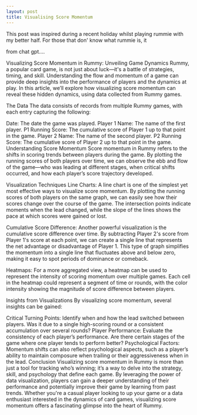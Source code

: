 ```yaml
---
layout: post
title: Visualising Score Momentum
---
```

This post was inspired during a recent holiday whilst playing rummie with my better half. For those that don' know what rummie is, it 

from chat gpt....

Visualizing Score Momentum in Rummy: Unveiling Game Dynamics
Rummy, a popular card game, is not just about luck—it's a battle of strategies, timing, and skill. Understanding the flow and momentum of a game can provide deep insights into the performance of players and the dynamics at play. In this article, we’ll explore how visualizing score momentum can reveal these hidden dynamics, using data collected from Rummy games.

The Data
The data consists of records from multiple Rummy games, with each entry capturing the following:

Date: The date the game was played.
Player 1 Name: The name of the first player.
P1 Running Score: The cumulative score of Player 1 up to that point in the game.
Player 2 Name: The name of the second player.
P2 Running Score: The cumulative score of Player 2 up to that point in the game.
Understanding Score Momentum
Score momentum in Rummy refers to the shifts in scoring trends between players during the game. By plotting the running scores of both players over time, we can observe the ebb and flow of the game—who was leading at different stages, when critical shifts occurred, and how each player’s score trajectory developed.

Visualization Techniques
Line Charts: A line chart is one of the simplest yet most effective ways to visualize score momentum. By plotting the running scores of both players on the same graph, we can easily see how their scores change over the course of the game. The intersection points indicate moments when the lead changed, while the slope of the lines shows the pace at which scores were gained or lost.

Cumulative Score Difference: Another powerful visualization is the cumulative score difference over time. By subtracting Player 2's score from Player 1's score at each point, we can create a single line that represents the net advantage or disadvantage of Player 1. This type of graph simplifies the momentum into a single line that fluctuates above and below zero, making it easy to spot periods of dominance or comeback.

Heatmaps: For a more aggregated view, a heatmap can be used to represent the intensity of scoring momentum over multiple games. Each cell in the heatmap could represent a segment of time or rounds, with the color intensity showing the magnitude of score difference between players.

Insights from Visualizations
By visualizing score momentum, several insights can be gained:

Critical Turning Points: Identify when and how the lead switched between players. Was it due to a single high-scoring round or a consistent accumulation over several rounds?
Player Performance: Evaluate the consistency of each player’s performance. Are there certain stages of the game where one player tends to perform better?
Psychological Factors: Momentum shifts can also reflect psychological aspects, such as a player’s ability to maintain composure when trailing or their aggressiveness when in the lead.
Conclusion
Visualizing score momentum in Rummy is more than just a tool for tracking who’s winning; it’s a way to delve into the strategy, skill, and psychology that define each game. By leveraging the power of data visualization, players can gain a deeper understanding of their performance and potentially improve their game by learning from past trends. Whether you're a casual player looking to up your game or a data enthusiast interested in the dynamics of card games, visualizing score momentum offers a fascinating glimpse into the heart of Rummy.

